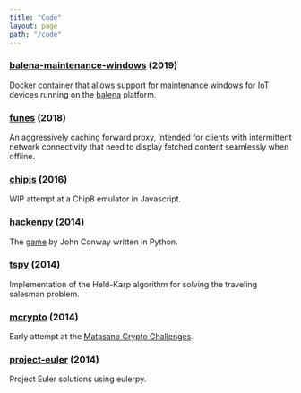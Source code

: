 ```yaml
---
title: "Code"
layout: page
path: "/code"
---
```


### [balena-maintenance-windows](https://github.com/mirainc/balena-maintenance-windows) (2019)
Docker container that allows support for maintenance windows for IoT devices running on the [balena](https://www.balena.io/) platform.

### [funes](https://github.com/mirainc/funes) (2018)
An aggressively caching forward proxy, intended for clients with intermittent network connectivity that need to display fetched content seamlessly when offline.

### [chipjs](https://github.com/concreted/chipjs) (2016)
WIP attempt at a Chip8 emulator in Javascript.

### [hackenpy](https://github.com/concreted/hackenpy) (2014)
The [game](https://en.wikipedia.org/wiki/Hackenbush) by John Conway written in Python.

### [tspy](https://github.com/concreted/tspy) (2014)
Implementation of the Held-Karp algorithm for solving the traveling salesman problem.

### [mcrypto](https://github.com/concreted/mcrypto) (2014)
Early attempt at the [Matasano Crypto Challenges]("https://cryptopals.com/"").

### [project-euler](https://github.com/concreted/project-euler) (2014)
Project Euler solutions using eulerpy.
